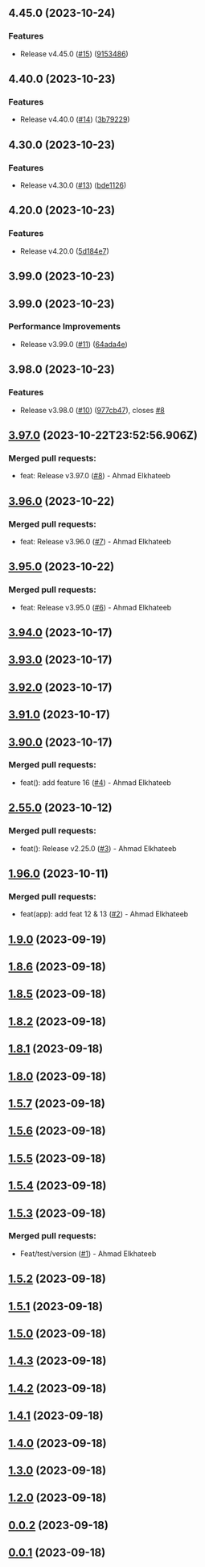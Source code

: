 

## 4.45.0 (2023-10-24)


### Features

* Release v4.45.0 ([#15](https://github.com/ahmed-khateeb/versioning/issues/15)) ([9153486](https://github.com/ahmed-khateeb/versioning/commit/915348658c861c3e33387dae840622f07e2edffb))

## 4.40.0 (2023-10-23)


### Features

* Release v4.40.0 ([#14](https://github.com/ahmed-khateeb/versioning/issues/14)) ([3b79229](https://github.com/ahmed-khateeb/versioning/commit/3b79229b6eb65c0398177ecdd7a8beea4cc8a18d))

## 4.30.0 (2023-10-23)


### Features

* Release v4.30.0 ([#13](https://github.com/ahmed-khateeb/versioning/issues/13)) ([bde1126](https://github.com/ahmed-khateeb/versioning/commit/bde1126435f7fb01f658d33083f92123bb1af5c6))

## 4.20.0 (2023-10-23)


### Features

* Release v4.20.0 ([5d184e7](https://github.com/ahmed-khateeb/versioning/commit/5d184e7ca289aa42bf9b4db9f6fbab2224310607))

## 3.99.0 (2023-10-23)

## 3.99.0 (2023-10-23)


### Performance Improvements

* Release v3.99.0 ([#11](https://github.com/ahmed-khateeb/versioning/issues/11)) ([64ada4e](https://github.com/ahmed-khateeb/versioning/commit/64ada4efe17e604bbeeeaf320cab840e8e96e9da))

## 3.98.0 (2023-10-23)


### Features

* Release v3.98.0 ([#10](https://github.com/ahmed-khateeb/versioning/issues/10)) ([977cb47](https://github.com/ahmed-khateeb/versioning/commit/977cb477cac4b1c90e81bdcbe3f7d1725ec510c2)), closes [#8](https://github.com/ahmed-khateeb/versioning/issues/8)

## [3.97.0](https://github.com/ahmed-khateeb/versioning/compare/3.96.0...3.97.0) (2023-10-22T23:52:56.906Z)

### Merged pull requests:

* feat: Release v3.97.0 ([#8](https://github.com/ahmed-khateeb/versioning/pull/8)) - Ahmad Elkhateeb

## [3.96.0](https://github.com/ahmed-khateeb/versioning/compare/3.95.0...3.96.0) (2023-10-22)

### Merged pull requests:

* feat: Release v3.96.0 ([#7](https://github.com/ahmed-khateeb/versioning/pull/7)) - Ahmad Elkhateeb

## [3.95.0](https://github.com/ahmed-khateeb/versioning/compare/3.94.0...3.95.0) (2023-10-22)

### Merged pull requests:

* feat: Release v3.95.0 ([#6](https://github.com/ahmed-khateeb/versioning/pull/6)) - Ahmad Elkhateeb

## [3.94.0](https://github.com/ahmed-khateeb/versioning/compare/3.93.0...3.94.0) (2023-10-17)

## [3.93.0](https://github.com/ahmed-khateeb/versioning/compare/3.92.0...3.93.0) (2023-10-17)

## [3.92.0](https://github.com/ahmed-khateeb/versioning/compare/3.91.0...3.92.0) (2023-10-17)

## [3.91.0](https://github.com/ahmed-khateeb/versioning/compare/3.90.0...3.91.0) (2023-10-17)

## [3.90.0](https://github.com/ahmed-khateeb/versioning/compare/2.55.0...3.90.0) (2023-10-17)

### Merged pull requests:

* feat(): add feature 16 ([#4](https://github.com/ahmed-khateeb/versioning/pull/4)) - Ahmad Elkhateeb

## [2.55.0](https://github.com/ahmed-khateeb/versioning/compare/1.96.0...2.55.0) (2023-10-12)

### Merged pull requests:

* feat(): Release v2.25.0 ([#3](https://github.com/ahmed-khateeb/versioning/pull/3)) - Ahmad Elkhateeb

## [1.96.0](https://github.com/ahmed-khateeb/versioning/compare/1.9.0...1.96.0) (2023-10-11)

### Merged pull requests:

* feat(app): add feat 12 & 13 ([#2](https://github.com/ahmed-khateeb/versioning/pull/2)) - Ahmad Elkhateeb

## [1.9.0](https://github.com/ahmed-khateeb/versioning/compare/1.8.6...1.9.0) (2023-09-19)

## [1.8.6](https://github.com/ahmed-khateeb/versioning/compare/1.8.5...1.8.6) (2023-09-18)

## [1.8.5](https://github.com/ahmed-khateeb/versioning/compare/1.8.2...1.8.5) (2023-09-18)

## [1.8.2](https://github.com/ahmed-khateeb/versioning/compare/1.8.1...1.8.2) (2023-09-18)

## [1.8.1](https://github.com/ahmed-khateeb/versioning/compare/1.8.0...1.8.1) (2023-09-18)

## [1.8.0](https://github.com/ahmed-khateeb/versioning/compare/1.5.7...1.8.0) (2023-09-18)

## [1.5.7](https://github.com/ahmed-khateeb/versioning/compare/1.5.6...1.5.7) (2023-09-18)

## [1.5.6](https://github.com/ahmed-khateeb/versioning/compare/1.5.5...1.5.6) (2023-09-18)

## [1.5.5](https://github.com/ahmed-khateeb/versioning/compare/1.5.4...1.5.5) (2023-09-18)

## [1.5.4](https://github.com/ahmed-khateeb/versioning/compare/1.5.3...1.5.4) (2023-09-18)

## [1.5.3](https://github.com/ahmed-khateeb/versioning/compare/1.5.2...1.5.3) (2023-09-18)

### Merged pull requests:

* Feat/test/version ([#1](https://github.com/ahmed-khateeb/versioning/pull/1)) - Ahmad Elkhateeb

## [1.5.2](https://github.com/ahmed-khateeb/versioning/compare/1.5.1...1.5.2) (2023-09-18)

## [1.5.1](https://github.com/ahmed-khateeb/versioning/compare/1.5.0...1.5.1) (2023-09-18)

## [1.5.0](https://github.com/ahmed-khateeb/versioning/compare/1.4.3...1.5.0) (2023-09-18)

## [1.4.3](https://github.com/ahmed-khateeb/versioning/compare/1.4.2...1.4.3) (2023-09-18)

## [1.4.2](https://github.com/ahmed-khateeb/versioning/compare/1.4.1...1.4.2) (2023-09-18)

## [1.4.1](https://github.com/ahmed-khateeb/versioning/compare/1.4.0...1.4.1) (2023-09-18)

## [1.4.0](https://github.com/ahmed-khateeb/versioning/compare/1.3.0...1.4.0) (2023-09-18)

## [1.3.0](https://github.com/ahmed-khateeb/versioning/compare/1.2.0...1.3.0) (2023-09-18)

## [1.2.0](https://github.com/ahmed-khateeb/versioning/compare/0.0.2...1.2.0) (2023-09-18)

## [0.0.2](https://github.com/ahmed-khateeb/versioning/compare/0.0.1...0.0.2) (2023-09-18)

## [0.0.1]() (2023-09-18)